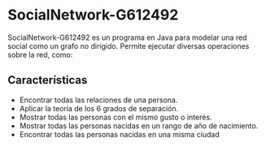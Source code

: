 # SocialNetwork-G612492

SocialNetwork-G612492 es un programa en Java para modelar una red social como un grafo no dirigido. Permite ejecutar diversas operaciones sobre la red, como:

## Características
- Encontrar todas las relaciones de una persona.
- Aplicar la teoría de los 6 grados de separación.
- Mostrar todas las personas con el mismo gusto o interés.
- Mostrar todas las personas nacidas en un rango de año de nacimiento.
- Encontrar todas las personas nacidas en una misma ciudad
